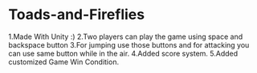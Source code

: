 # Toads-and-Fireflies
1.Made With Unity :)
2.Two players can play the game using space and backspace button
3.For jumping use those buttons and for attacking you can use same button while in the air.
4.Added score system.
5.Added customized Game Win Condition.
